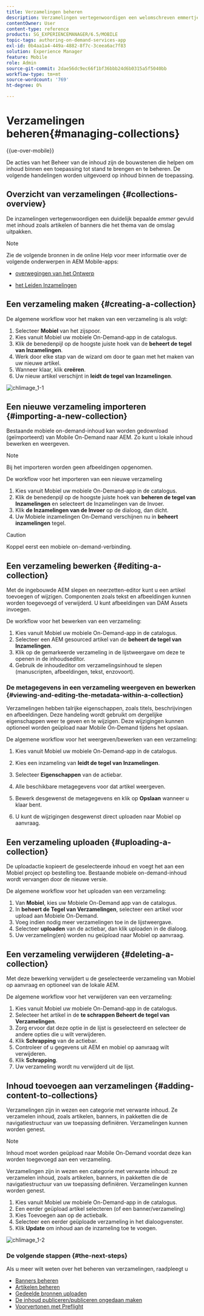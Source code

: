 ```yaml
---
title: Verzamelingen beheren
description: Verzamelingen vertegenwoordigen een welomschreven emmertje dat is gevuld met inhoud, zoals artikelen of banners, die het thema van de omslag aanpast. Volg deze pagina voor meer informatie.
contentOwner: User
content-type: reference
products: SG_EXPERIENCEMANAGER/6.5/MOBILE
topic-tags: authoring-on-demand-services-app
exl-id: 0b4aa1a4-449a-4882-8f7c-3ceea6ac7f83
solution: Experience Manager
feature: Mobile
role: Admin
source-git-commit: 2dae56dc9ec66f1bf36bbb24d6b0315a5f5040bb
workflow-type: tm+mt
source-wordcount: '769'
ht-degree: 0%

---
```


# Verzamelingen beheren{#managing-collections}

{{ue-over-mobile}}

De acties van het Beheer van de inhoud zijn de bouwstenen die helpen om inhoud binnen een toepassing tot stand te brengen en te beheren. De volgende handelingen worden uitgevoerd op inhoud binnen de toepassing.

## Overzicht van verzamelingen {#collections-overview}

De inzamelingen vertegenwoordigen een duidelijk bepaalde *emmer* gevuld met inhoud zoals artikelen of banners die het thema van de omslag uitpakken.

>[!NOTE]
>
>Zie de volgende bronnen in de online Help voor meer informatie over de volgende onderwerpen in AEM Mobile-apps:
>
>* [ overwegingen van het Ontwerp ](https://helpx.adobe.com/digital-publishing-solution/help/design-app.html)
>
>* [ het Leiden Inzamelingen ](https://helpx.adobe.com/digital-publishing-solution/help/creating-collections.html)
>

## Een verzameling maken {#creating-a-collection}

De algemene workflow voor het maken van een verzameling is als volgt:

1. Selecteer **Mobiel** van het zijspoor.
1. Kies vanuit Mobiel uw mobiele On-Demand-app in de catalogus.
1. Klik de benedenpijl op de hoogste juiste hoek van de **beheert de tegel van Inzamelingen**.
1. Werk door elke stap van de wizard om door te gaan met het maken van uw nieuwe artikel.
1. Wanneer klaar, klik **creëren**.
1. Uw nieuw artikel verschijnt in **leidt de tegel van Inzamelingen**.

![ chlimage_1-1 ](assets/chlimage_1-1.gif)

## Een nieuwe verzameling importeren {#importing-a-new-collection}

Bestaande mobiele on-demand-inhoud kan worden gedownload (geïmporteerd) van Mobile On-Demand naar AEM. Zo kunt u lokale inhoud bewerken en weergeven.

>[!NOTE]
>
>Bij het importeren worden geen afbeeldingen opgenomen.

De workflow voor het importeren van een nieuwe verzameling

1. Kies vanuit Mobiel uw mobiele On-Demand-app in de catalogus.
1. Klik de benedenpijl op de hoogste juiste hoek van **beheren de tegel van Inzamelingen** en selecteert de Inzamelingen van de Invoer.
1. Klik **de Inzamelingen van de Invoer** op de dialoog, dan dicht.
1. Uw Mobiele inzamelingen On-Demand verschijnen nu in **beheert inzamelingen** tegel.

>[!CAUTION]
>
>Koppel eerst een mobiele on-demand-verbinding.

## Een verzameling bewerken {#editing-a-collection}

Met de ingebouwde AEM slepen en neerzetten-editor kunt u een artikel toevoegen of wijzigen. Componenten zoals tekst en afbeeldingen kunnen worden toegevoegd of verwijderd. U kunt afbeeldingen van DAM Assets invoegen.

De workflow voor het bewerken van een verzameling:

1. Kies vanuit Mobiel uw mobiele On-Demand-app in de catalogus.
1. Selecteer een AEM gesourced artikel van de **beheert de tegel van Inzamelingen**.
1. Klik op de gemarkeerde verzameling in de lijstweergave om deze te openen in de inhoudseditor.
1. Gebruik de inhoudeditor om verzamelingsinhoud te slepen (manuscripten, afbeeldingen, tekst, enzovoort).

### De metagegevens in een verzameling weergeven en bewerken {#viewing-and-editing-the-metadata-within-a-collection}

Verzamelingen hebben talrijke eigenschappen, zoals titels, beschrijvingen en afbeeldingen. Deze handeling wordt gebruikt om dergelijke eigenschappen weer te geven en te wijzigen. Deze wijzigingen kunnen optioneel worden geüpload naar Mobile On-Demand tijdens het opslaan.

De algemene workflow voor het weergeven/bewerken van een verzameling:

1. Kies vanuit Mobiel uw mobiele On-Demand-app in de catalogus.
1. Kies een inzameling van **leidt de tegel van Inzamelingen**.

1. Selecteer **Eigenschappen** van de actiebar.
1. Alle beschikbare metagegevens voor dat artikel weergeven.
1. Bewerk desgewenst de metagegevens en klik op **Opslaan** wanneer u klaar bent.
1. U kunt de wijzigingen desgewenst direct uploaden naar Mobiel op aanvraag.

## Een verzameling uploaden {#uploading-a-collection}

De uploadactie kopieert de geselecteerde inhoud en voegt het aan een Mobiel project op bestelling toe. Bestaande mobiele on-demand-inhoud wordt vervangen door de nieuwe versie.

De algemene workflow voor het uploaden van een verzameling:

1. Van **Mobiel**, kies uw Mobiele On-Demand app van de catalogus.
1. In **beheert de Tegel van Verzamelingen**, selecteer een artikel voor upload aan Mobiele On-Demand.
1. Voeg indien nodig meer verzamelingen toe in de lijstweergave.
1. Selecteer **uploaden** van de actiebar, dan klik uploaden in de dialoog.
1. Uw verzameling(en) worden nu geüpload naar Mobiel op aanvraag.

## Een verzameling verwijderen {#deleting-a-collection}

Met deze bewerking verwijdert u de geselecteerde verzameling van Mobiel op aanvraag en optioneel van de lokale AEM.

De algemene workflow voor het verwijderen van een verzameling:

1. Kies vanuit Mobiel uw mobiele On-Demand-app in de catalogus.
1. Selecteer het artikel in de **te schrappen Beheert de tegel van Verzamelingen**.
1. Zorg ervoor dat deze optie in de lijst is geselecteerd en selecteer de andere opties die u wilt verwijderen.
1. Klik **Schrapping** van de actiebar.
1. Controleer of u gegevens uit AEM en mobiel op aanvraag wilt verwijderen.
1. Klik **Schrapping**.
1. Uw verzameling wordt nu verwijderd uit de lijst.

## Inhoud toevoegen aan verzamelingen {#adding-content-to-collections}

Verzamelingen zijn in wezen een categorie met verwante inhoud. Ze verzamelen inhoud, zoals artikelen, banners, in pakketten die de navigatiestructuur van uw toepassing definiëren. Verzamelingen kunnen worden genest.

>[!NOTE]
>
>Inhoud moet worden geüpload naar Mobile On-Demand voordat deze kan worden toegevoegd aan een verzameling.

Verzamelingen zijn in wezen een categorie met verwante inhoud: ze verzamelen inhoud, zoals artikelen, banners, in pakketten die de navigatiestructuur van uw toepassing definiëren. Verzamelingen kunnen worden genest.

1. Kies vanuit Mobiel uw mobiele On-Demand-app in de catalogus.
1. Een eerder geüpload artikel selecteren (of een banner/verzameling)
1. Kies Toevoegen aan op de actiebalk.
1. Selecteer een eerder geüploade verzameling in het dialoogvenster.
1. Klik **Update** om inhoud aan de inzameling toe te voegen.

![ chlimage_1-2 ](assets/chlimage_1-2.gif)

### De volgende stappen {#the-next-steps}

Als u meer wilt weten over het beheren van verzamelingen, raadpleegt u

* [Banners beheren](/help/mobile/mobile-on-demand-managing-banners.md)
* [Artikelen beheren](/help/mobile/mobile-on-demand-managing-articles.md)
* [Gedeelde bronnen uploaden](/help/mobile/mobile-on-demand-shared-resources.md)
* [De inhoud publiceren/publiceren ongedaan maken](/help/mobile/mobile-on-demand-publishing-unpublishing.md)
* [Voorvertonen met Preflight](/help/mobile/aem-mobile-manage-ondemand-services.md)
